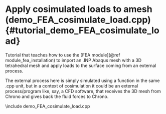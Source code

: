Apply cosimulated loads to amesh  (demo_FEA_cosimulate_load.cpp)     {#tutorial_demo_FEA_cosimulate_load}
================================


Tutorial that teaches how to use the 
[FEA module](@ref module_fea_installation)
to import an .INP Abaqus mesh with a 3D tetrahedral mesh and apply loads to the surface coming from an external process.

The external process here is simply simulated using a function in the same .cpp unit, but in a context of cosimulation it could be an external process/program like, say, a CFD software, that receives the 3D mesh from Chrono and gives back the fluid forces to Chrono.

\include demo_FEA_cosimulate_load.cpp